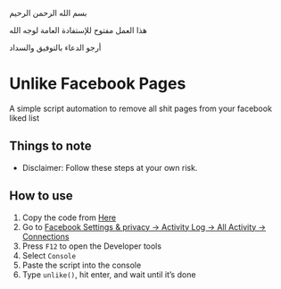 بسم الله الرحمن الرحيم

هذا العمل مفتوح للإستفادة العامة لوجه الله

أرجو الدعاء بالتوفيق والسداد


# Unlike Facebook Pages

A simple script automation to remove all shit pages from your facebook liked list

## Things to note

* Disclaimer: Follow these steps at your own risk.

## How to use

1. Copy the code from [Here](https://raw.githubusercontent.com/aissat/fbunlike/main/unlike.js)
2. Go to [Facebook Settings & privacy -> Activity Log -> All Activity -> Connections](https://www.facebook.com)
3. Press ```F12``` to open the Developer tools
4. Select ```Console```
5. Paste the script into the console
6. Type ```unlike()```, hit enter, and wait until it’s done


